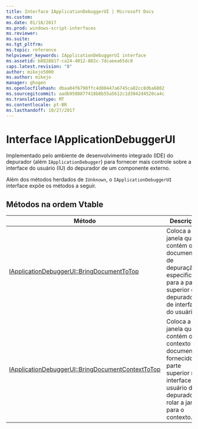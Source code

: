 ```yaml
---
title: Interface IApplicationDebuggerUI | Microsoft Docs
ms.custom: 
ms.date: 01/18/2017
ms.prod: windows-script-interfaces
ms.reviewer: 
ms.suite: 
ms.tgt_pltfrm: 
ms.topic: reference
helpviewer_keywords: IApplicationDebuggerUI interface
ms.assetid: b8828817-ca24-4012-802c-7dcaeea65dc8
caps.latest.revision: "8"
author: mikejo5000
ms.author: mikejo
manager: ghogen
ms.openlocfilehash: dbaa04f6790ffc4d80447a6745ca82cc8dba6802
ms.sourcegitcommit: aadb9588877418b8b55a5612c1d3842d4520ca4c
ms.translationtype: MT
ms.contentlocale: pt-BR
ms.lasthandoff: 10/27/2017
---
```

# <a name="iapplicationdebuggerui-interface"></a>Interface IApplicationDebuggerUI
Implementado pelo ambiente de desenvolvimento integrado (IDE) do depurador (além `IApplicationDebugger`) para fornecer mais controle sobre a interface do usuário (IU) do depurador de um componente externo.  
  
 Além dos métodos herdados de `IUnknown`, o `IApplicationDebuggerUI` interface expõe os métodos a seguir.  
  
## <a name="methods-in-vtable-order"></a>Métodos na ordem Vtable  
  
|Método|Descrição|  
|------------|-----------------|  
|[IApplicationDebuggerUI::BringDocumentToTop](../../winscript/reference/iapplicationdebuggerui-bringdocumenttotop.md)|Coloca a janela que contém o documento de depuração especificado para a parte superior do depurador de interface do usuário.|  
|[IApplicationDebuggerUI::BringDocumentContextToTop](../../winscript/reference/iapplicationdebuggerui-bringdocumentcontexttotop.md)|Coloca a janela que contém o contexto do documento fornecido na parte superior na interface de usuário do depurador e rolar a janela para o contexto.|